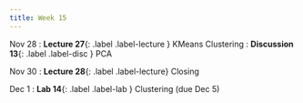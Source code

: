 ```yaml
---
title: Week 15
---
```


Nov 28
: **Lecture 27**{: .label .label-lecture } KMeans Clustering
: **Discussion 13**{: .label .label-disc } PCA

Nov 30
: **Lecture 28**{: .label .label-lecture} Closing

Dec 1
: **Lab 14**{: .label .label-lab } Clustering (due Dec 5)
